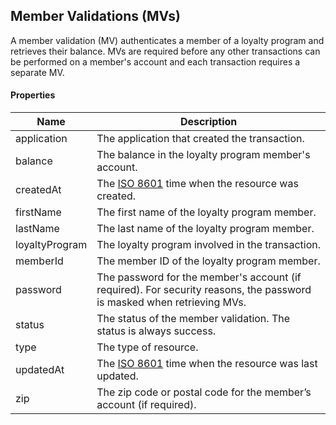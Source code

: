## Member Validations (MVs)

A member validation (MV) authenticates a member of a loyalty program and retrieves their balance. MVs are required before any other transactions can be performed on a member's account and each transaction requires a separate MV.

#### Properties

<table>
    <thead>
        <tr>
            <th>Name</th>
            <th>Description</th>
        </tr>
    </thead>
    <tbody>
        <tr>
            <td>application</td>
            <td>The application that created the transaction.</td>
        </tr>
        <tr>
            <td>balance</td>
            <td>The balance in the loyalty program member's account.</td>
        </tr>
        <tr>
            <td>createdAt</td>
            <td>The <a href="http://en.wikipedia.org/wiki/ISO_8601">ISO 8601</a> time when the resource was created.</td>
        </tr>
        <tr>
            <td>firstName</td>
            <td>The first name of the loyalty program member.</td>
        </tr>
        <tr>
            <td>lastName</td>
            <td>The last name of the loyalty program member.</td>
        </tr>
        <tr>
            <td>loyaltyProgram</td>
            <td>The loyalty program involved in the transaction.</td>
        </tr>
        <tr>
            <td>memberId</td>
            <td>The member ID of the loyalty program member.</td>
        </tr>
        <tr>
            <td>password</td>
            <td>The password for the member's account (if required). For security reasons, the password is masked when retrieving MVs.</td>
        </tr>
        <tr>
            <td>status</td>
            <td>The status of the member validation. The status is always success.</td>
        </tr>
        <tr>
            <td>type</td>
            <td>The type of resource.</td>
        </tr>
        <tr>
            <td>updatedAt</td>
            <td>The <a href="http://en.wikipedia.org/wiki/ISO_8601">ISO 8601</a> time when the resource was last updated.</td>
        </tr>
        <tr>
            <td>zip</td>
            <td>The zip code or postal code for the member’s account (if required).</td>
        </tr>
    </tbody>
</table>




